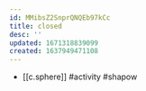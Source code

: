 ```yaml
---
id: MMibsZ2SnprQNQEb97kCc
title: closed
desc: ''
updated: 1671318839099
created: 1637949471108
---
```




- [[c.sphere]] #activity #shapow
